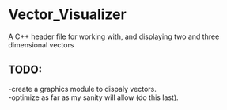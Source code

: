 # Vector_Visualizer
A C++ header file for working with, and displaying two and three dimensional vectors

## TODO:
-create a graphics module to dispaly vectors.  
-optimize as far as my sanity will allow (do this last).  
